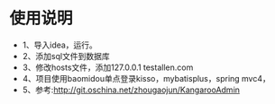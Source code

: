 # 使用说明

- 1、导入idea，运行。
- 2、添加sql文件到数据库
- 3、修改hosts文件，添加127.0.0.1    testallen.com
- 4、项目使用baomidou单点登录kisso，mybatisplus，spring mvc4，
- 5、参考:http://git.oschina.net/zhougaojun/KangarooAdmin

